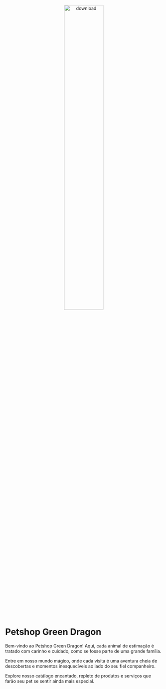 <p align="center">
  <img src="https://github.com/caoslourenco/E-commerce/assets/18141491/03f10768-b626-4dce-a898-fee1eded0c6c" alt="download" width="50%">
</p>

  

# Petshop Green Dragon

Bem-vindo ao Petshop Green Dragon! Aqui, cada animal de estimação é tratado com carinho e cuidado, como se fosse parte de uma grande família.

Entre em nosso mundo mágico, onde cada visita é uma aventura cheia de descobertas e momentos inesquecíveis ao lado do seu fiel companheiro.

Explore nosso catálogo encantado, repleto de produtos e serviços que farão seu pet se sentir ainda mais especial.
